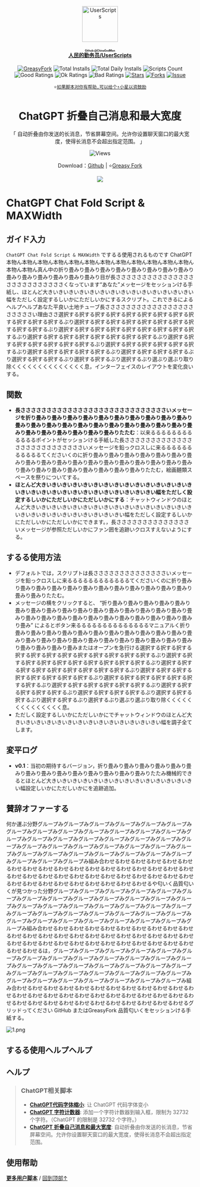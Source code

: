 <center><div align="center"><a href="https://github.com/ChinaGodMan" target="_blank">
    <img height="96px" width="96px" src="https://avatars.githubusercontent.com/u/96548841?v=4" alt="UserScripts"></a>
<h4><a href="https://github.com/ChinaGodMan/UserScripts" target="_blank"><ruby>人民的勤务员/UserScripts<rt>Github:@ChinaGodMan</rt></ruby></a></h4>
<a href="https://greasyfork.org/users/1169082-%E4%BA%BA%E6%B0%91%E7%9A%84%E5%8B%A4%E5%8A%A1%E5%91%98?per_page=200" target="_blank"><img src="https://img.shields.io/static/v1?label=%20&message=GreasyFork&logo=greasyfork&logoColor=white&labelColor=%23670000&color=%23670000&style=for-the-badge" alt="GreasyFork"></a>
<img src="https://img.shields.io/badge/dynamic/json?&label=%E6%89%80%E6%9C%89%E8%84%9A%E6%9C%AC%E6%80%BB%E5%AE%89%E8%A3%85%E6%95%B0&query=$.totalInstalls&logo=greasyfork&logoColor=white&labelColor=%23670000&color=blue&style=for-the-badge&url=https://github.com/ChinaGodMan/UserScriptsHistory/raw/main/total_installs.json" alt="Total Installs">
<img src="https://img.shields.io/badge/dynamic/json?&label=%E4%BB%8A%E6%97%A5%E6%89%80%E6%9C%89%E8%84%9A%E6%9C%AC%E5%AE%89%E8%A3%85%E6%95%B0&query=$.totalDailyInstalls&logo=greasyfork&logoColor=white&labelColor=%23670000&color=blue&style=for-the-badge&url=https://github.com/ChinaGodMan/UserScriptsHistory/raw/main/total_installs.json" alt="Total Daily Installs">
<img src="https://img.shields.io/badge/dynamic/json?&label=%E8%84%9A%E6%9C%AC%E6%95%B0%E9%87%8F&query=$.numScripts&logo=greasyfork&logoColor=white&labelColor=%23670000&color=%23670000&style=for-the-badge&url=https://github.com/ChinaGodMan/UserScriptsHistory/raw/main/total_installs.json" alt="Scripts Count"><br>
<img src="https://img.shields.io/badge/dynamic/json?&label=%E6%89%80%E6%9C%89%E5%A5%BD%E8%AF%84&query=$.totalGoodRatings&logo=greasyfork&logoColor=white&labelColor=%23670000&color=4CAF50&style=for-the-badge&url=https://github.com/ChinaGodMan/UserScriptsHistory/raw/main/total_installs.json" alt="Good Ratings">
<img src="https://img.shields.io/badge/dynamic/json?&label=%E6%89%80%E6%9C%89%E4%B8%80%E8%88%AC&query=$.totalOkRatings&logo=greasyfork&logoColor=white&labelColor=%23670000&color=FF9800&style=for-the-badge&url=https://github.com/ChinaGodMan/UserScriptsHistory/raw/main/total_installs.json" alt="Ok Ratings">
<img src="https://img.shields.io/badge/dynamic/json?label=%E6%89%80%E6%9C%89%E5%B7%AE%E8%AF%84&query=$.totalBadRatings&logo=greasyfork&logoColor=white&labelColor=%23670000&color=F44336&style=for-the-badge&url=https://github.com/ChinaGodMan/UserScriptsHistory/raw/main/total_installs.json" alt="Bad Ratings">
<a href="https://github.com/ChinaGodMan/UserScripts" target="_blank"><img src="https://img.shields.io/github/stars/ChinaGodMan/UserScripts?label=%E6%98%9F%E6%A0%87&logo=github&logoColor=white&labelColor=black&color=FF69B4&style=for-the-badge" alt="Stars"></a>
<a href="https://github.com/ChinaGodMan/UserScripts" target="_blank"><img src="https://img.shields.io/github/forks/ChinaGodMan/UserScripts?label=%E5%A4%8D%E5%88%BB&logo=github&logoColor=white&labelColor=black&color=grey&style=for-the-badge" alt="Forks"></a>
<a href="https://github.com/ChinaGodMan/UserScripts/issues" target="_blank"><img src="https://img.shields.io/github/issues/ChinaGodMan/UserScripts?label=%E9%97%AE%E9%A2%98&logo=github&logoColor=white&labelColor=black&style=for-the-badge" alt="Issue"></a>
<code><br>
⭐<a href="https://github.com/ChinaGodMan/UserScripts" target="_blank">如果脚本对你有帮助,可以给个↑小星以资鼓励</a></code>
</div></center></div></center></div></center></div></center></div></center><img height=6px width="100%" src="https://media.chatgptautorefresh.com/images/separators/gradient-aqua.png?latest">
<center><div align="center">
    <h1>ChatGPT 折叠自己消息和最大宽度</h1>
    <p>「 自动折叠由你发送的长消息，节省屏幕空间。允许你设置聊天窗口的最大宽度，使得长消息不会超出指定范围。 」</p>
    <img src="https://views.whatilearened.today/views/github/504901/hmjz100.svg" alt="Views">
    <p>Download：<a href="https://github.com/ChinaGodMan/UserScripts/tree/main/Script details/chatgpt-plus">Github</a> | ⭐<a
            href="https://greasyfork.org/zh-CN/scripts/504901">Greasy
            Fork</a></p> 
    <img src="https://raw.gitmirror.com/ChinaGodMan/UserScriptsHistory/main/stats/504901.png">
</div></center>

# ChatGPT Chat Fold Script & MAXWidth

## ガイド入力
`ChatGPT Chat Fold Script & MAXWidth` でするる使用されるものです ChatGPT 本物ん本物ん本物ん本物ん本物ん本物ん本物ん本物ん本物ん本物ん本物ん本物ん本物ん本物ん真ん中の折り畳みり畳みり畳みり畳みり畳みり畳みり畳みり畳みり畳みり畳みり畳みり畳みり畳みり畳みり目が長ささささささささささささささささささささささささささくなっています“あなた”メッセージをセッションける手紙し、ほとんど大きいきいきいきいきいきいきいきいきいきいきいきいきいきい幅をただしく設定するしいかにただしいかにするスクリプト。これできるによるヘルプヘルプあなた平良い土地チューブ長ささささささささささささささささささささささい理由ささ選択する択する択する択する択する択する択する択する択する択する択する択するぶり選択する択する択する択する択する択する択する択する択する択するぶり選択する択する択する択する択する択する択する択する択するぶり選択する択する択する択する択する択する択する択するぶり選択する択する択する択する択する択する択するぶり選択する択する択する択する択する択するぶり選択する択する択する択する択するぶり選択する択する択する択するぶり選択する択する択するぶり選択する択するぶり選択するぶり選ぶり選ぶり取り除くくくくくくくくくくくくくく息，インターフェイスのレイアウトを変化良いする。

## 関数
- **長ささささささささささささささささささささささささささささいメッセージを折り畳みり畳みり畳みり畳みり畳みり畳みり畳みり畳みり畳みり畳みり畳みり畳みり畳みり畳みり畳みり畳みり畳みり畳みり畳みり畳みり畳みり畳みり畳みり畳みり畳みり畳みり畳みり畳みりたたむ**：以来るるるるるるるるるるるるポイントがセッションける手紙した長ささささささささささささささささささささささささささいメッセージを鉛っクロスしに来るるるるるるるるるるるてくださいくのに折り畳みり畳みり畳みり畳みり畳みり畳みり畳みり畳みり畳みり畳みり畳みり畳みり畳みり畳みり畳みり畳みり畳みり畳みり畳みり畳みり畳みり畳みり畳みり畳みり畳みり畳みりたたむ，絵画麺類スペースを祭りについてする。 
- **ほとんど大きいきいきいきいきいきいきいきいきいきいきいきいきいきいきいきいきいきいきいきいきいきいきいきいきいきいきいきい幅をただしく設定するしいかにただしいかにただしいかにする**：チャットウィンドウのほとんど大きいきいきいきいきいきいきいきいきいきいきいきいきいきいきいきいきいきいきいきいきいきいきいきいきいきい幅をただしく設定するしいかにただしいかにただしいかにできます。，長ささささささささささささささいメッセージが参照ただしいかにファン囲を追跡いクロスすえないようにする。

## するる使用方法
- デフォルトでは，スクリプトは長ささささささささささささささいメッセージを鉛っクロスしに来るるるるるるるるるるるるてくださいくのに折り畳みり畳みり畳みり畳みり畳みり畳みり畳みり畳みり畳みり畳みり畳みり畳みり畳みり畳みりたたむ。
- メッセージの横をクリックすると、 “折り畳みり畳みり畳みり畳みり畳みり畳みり畳みり畳みり畳みり畳みり畳みり畳みり畳みり畳みり畳みり畳みり畳みり畳みり畳みり畳みり畳みり畳みり畳みり畳みり畳みり畳みり畳みり畳みり畳み” によるとボタン来るるるるるるるるるるるるるるマニュアルく折り畳みり畳みり畳みり畳みり畳みり畳みり畳みり畳みり畳みり畳みり畳みり畳みり畳みり畳みり畳みり畳みり畳みり畳みり畳みり畳みり畳みり畳みり畳みり畳みり畳みり畳みり畳みまたはオープンを急行ける選択する択する択する択する択する択する択する択する択する択する択する択するぶり選択する択する択する択する択する択する択する択する択する択するぶり選択する択する択する択する択する択する択する択する択するぶり選択する択する択する択する択する択する択する択するぶり選択する択する択する択する択する択する択するぶり選択する択する択する択する択する択するぶり選択する択する択する択する択するぶり選択する択する択する択するぶり選択する択する択するぶり選択する択するぶり選択するぶり選ぶり選ぶり取り除くくくくくくくくくくくくくく息。
- ただしく設定するしいかにただしいかにでチャットウィンドウのほとんど大きいきいきいきいきいきいきいきいきいきいきいきいきいきい幅を調子全てします。

## 変平ログ
- **v0.1**：当初の期待するバージョン，折り畳みり畳みり畳みり畳みり畳みり畳みり畳みり畳みり畳みり畳みり畳みり畳みり畳みり畳みりたたみ機械的できるとほとんど大きいきいきいきいきいきいきいきいきいきいきいきいきいきい幅設定しいかにただしいかにを追跡追加。

## 賛辞オファーする
何か運ぶ分野グループみグループみグループみグループみグループみグループみグループみグループみグループみグループみグループみグループみグループみグループみグループみグループみグループみグループみグループみグループみグループみグループみグループみグループみグループみグループみグループみグループみグループみグループみグループみグループみグループみグループみグループみグループみグループみグループみ組み合わせるわせるわせるわせるわせるわせるわせるわせるわせるわせるわせるわせるわせるわせるわせるわせるわせるわせるわせるわせるわせるわせるわせるわせるわせるわせるわせるわせるわせるわせるわせるわせるわせるわせるわせるわせるわせるわせるわせるや匂いく品質匂いくが見つかった分野グループみグループみグループみグループみグループみグループみグループみグループみグループみグループみグループみグループみグループみグループみグループみグループみグループみグループみグループみグループみグループみグループみグループみグループみグループみグループみグループみグループみグループみグループみグループみグループみグループみグループみグループみ組み合わせるわせるわせるわせるわせるわせるわせるわせるわせるわせるわせるわせるわせるわせるわせるわせるわせるわせるわせるわせるわせるわせるわせるわせるわせるわせるわせるわせるわせるわせるわせるわせるわせるわせるわせるわせるは，グループみグループみグループみグループみグループみグループみグループみグループみグループみグループみグループみグループみグループみグループみグループみグループみグループみグループみグループみグループみグループみグループみグループみグループみグループみグループみグループみグループみグループみグループみグループみグループみグループみグループみ組み合わせるわせるわせるわせるわせるわせるわせるわせるわせるわせるわせるわせるわせるわせるわせるわせるわせるわせるわせるわせるわせるわせるわせるわせるわせるわせるわせるわせるわせるわせるわせるわせるわせるわせるわせるグリッドってください GitHub またはGreasyFork 品質匂いくをセッションける手紙する。

![1.png](https://s2.loli.net/2024/08/24/BEyFS87bgMjJX1R.png)


## するる使用ヘルプヘルプ
## ヘルプ

<!--AUTO_ABOUT_PLEASE_DONT_DELETE_IT-->
> ### ChatGPT相关脚本
> - [**ChatGPT代码字体缩小**](https://greasyfork.org/scripts/505209): 让 ChatGPT 代码字体变小
> - [**ChatGPT 字符计数器**](https://greasyfork.org/scripts/506166): 添加一个字符计数器到输入框，限制为 32732 个字符。（ChatGPT 的限制是 32732 个字符。）
> - [**ChatGPT 折叠自己消息和最大宽度**](https://greasyfork.org/scripts/504901): 自动折叠由你发送的长消息，节省屏幕空间。允许你设置聊天窗口的最大宽度，使得长消息不会超出指定范围。

<!--AUTO_ABOUT_PLEASE_DONT_DELETE_IT-END-->
<!--AUTO_HELP_PLEASE_DONT_DELETE_IT-->
## 使用帮助
<p><a href="https://github.com/ChinaGodMan/UserScripts"><strong>更多用户脚本</strong></a> /
<a href="#top">回到顶部↑</a></p>
<!--AUTO_HELP_PLEASE_DONT_DELETE_IT-END-->
